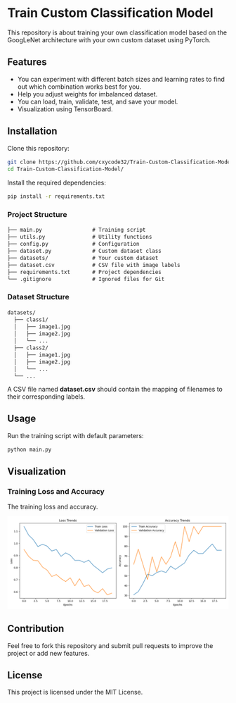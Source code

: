 # Train Custom Classification Model

This repository is about training your own classification model based on the GoogLeNet architecture with your own custom dataset using PyTorch.


## Features

- You can experiment with different batch sizes and learning rates to find out which combination works best for you.
- Help you adjust weights for imbalanced dataset.
- You can load, train, validate, test, and save your model.
- Visualization using TensorBoard.


## Installation

Clone this repository:
```bash
git clone https://github.com/cxycode32/Train-Custom-Classification-Model.git
cd Train-Custom-Classification-Model/
```

Install the required dependencies:
```bash
pip install -r requirements.txt
```


### Project Structure
```
├── main.py                # Training script
├── utils.py               # Utility functions
├── config.py              # Configuration
├── dataset.py             # Custom dataset class
├── datasets/              # Your custom dataset
├── dataset.csv            # CSV file with image labels
├── requirements.txt       # Project dependencies
└── .gitignore             # Ignored files for Git
```


### Dataset Structure
```
datasets/
  ├── class1/
  │   ├── image1.jpg
  │   ├── image2.jpg
  │   └── ...
  ├── class2/
  │   ├── image1.jpg
  │   ├── image2.jpg
  │   └── ...
  └── ...

```
A CSV file named **dataset.csv** should contain the mapping of filenames to their corresponding labels.


## Usage

Run the training script with default parameters:
```bash
python main.py
```


## Visualization

### Training Loss and Accuracy

The training loss and accuracy.

![Training Loss And Accuracy](./assets/training-loss-and-accuracy.png)


## Contribution

Feel free to fork this repository and submit pull requests to improve the project or add new features.


## License

This project is licensed under the MIT License.